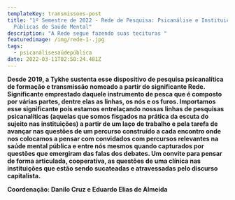```yaml
---
templateKey: transmissoes-post
title: "1º Semestre de 2022 - Rede de Pesquisa: Psicanálise e Instituições
  Públicas de Saúde Mental"
description: "A Rede segue fazendo suas tecituras "
featuredimage: /img/rede-1-.jpg
tags:
  - psicanálisesaúdepública
date: 2022-03-11T02:50:24.481Z
---
```

<!--StartFragment-->

**Desde 2019, a Tykhe sustenta esse dispositivo de pesquisa psicanalítica de formação e transmissão nomeado a partir do significante Rede. Significante emprestado daquele instrumento de pesca que é composto por várias partes, dentre elas as linhas, os nós e os furos. Importamos esse significante pois estamos entrelaçando nossas linhas de pesquisas psicanalíticas (aquelas que somos fisgados na prática da escuta do sujeito nas instituições) a partir de um laço de trabalho e pela tarefa de avançar nas questões de um percurso construído a cada encontro onde nos colocamos a pensar com convidados com percursos relevantes na saúde mental pública e entre nós mesmos quando capturados por questões que emergiram das falas dos debates. Um convite para pensar de forma articulada, cooperativa, as questões de uma clínica nas instituições que estão sendo sucateadas e atravessadas pelo discurso capitalista.**

**Coordenação: Danilo Cruz e Eduardo Elias de Almeida**

<!--EndFragment-->